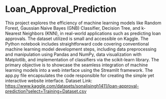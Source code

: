 # Loan_Approval_Prediction
This project explores the efficiency of machine learning models like Random Forest, Gaussian Naive Bayes (GNB) Classifier, Decision Tree, and k-Nearest Neighbors (KNN), in real-world applications such as predicting loan approvals. The dataset utilized is small and accessible on Kaggle. The Python notebook includes straightforward code covering conventional machine learning model development steps, including data preprocessing and manipulation using Pandas and NumPy, data visualization with Matplotlib, and implementation of classifiers via the scikit-learn library.
The primary objective is to showcase the seamless integration of machine learning models into a web interface using the Streamlit framework. The app.py file encapsulates the code responsible for creating the simple yet interactive website interface.
Dataset Link: https://www.kaggle.com/datasets/sonalisingh1411/loan-approval-prediction?select=Training+Dataset.csv
